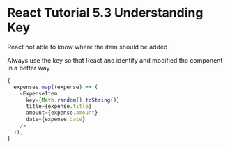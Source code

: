 # React Tutorial 5.3 Understanding Key


React not able to know where the item should be added

Always use the key so that React and identify and modified the component in a better way

```javascript
{
  expenses.map((expense) => (
    <ExpenseItem
      key={Math.random().toString()}
      title={expense.title}
      amount={expense.amount}
      date={expense.date}
    />
  ));
}
```


